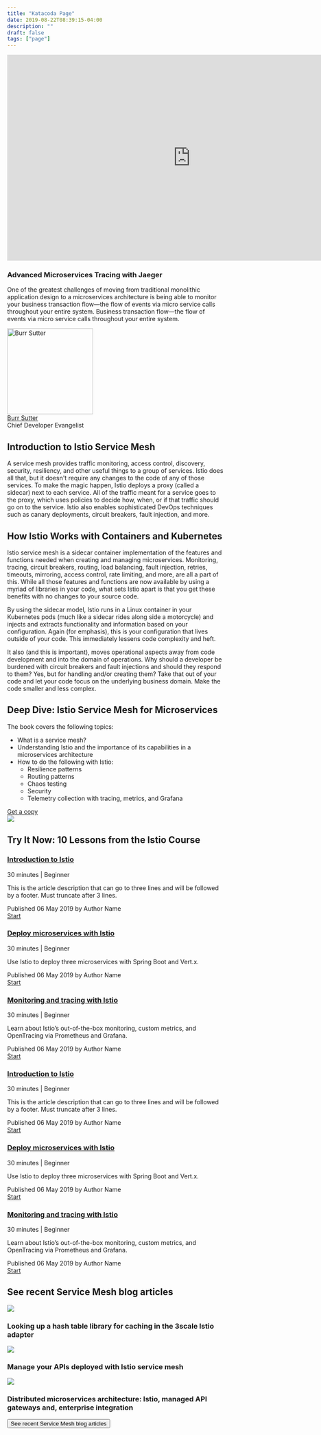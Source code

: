 ```yaml
---
title: "Katacoda Page"
date: 2019-08-22T08:39:15-04:00
description: ""
draft: false
tags: ["page"]
---
```


<section class="pf-c-content">
  <div class="pf-l-grid rhd-c-video rhd-m-video-background">
    <div class="rhd-c-video--wrapper">
      <div class="rhd-c-video--video-embed">
        <iframe allowfullscreen="allowfullscreen" src="https://www.youtube.com/embed/YQLOcjvbo9s?autoplay=0&amp;start=0&amp;rel=0&amp;enablejsapi=1" id="YQLOcjvbo9s0" data-sdiyt="true" width="854" height="480" frameborder="0"></iframe>
      </div>
    </div>
    <div class="rhd-c-video--content">
      <div class="rhd-c-video--content-wrapper">
        <h3>Advanced Microservices Tracing with Jaeger</h3>
        <p>One of the greatest challenges of moving from traditional monolithic application design to a microservices architecture is being able to monitor your business transaction flow—the flow of events via micro service calls throughout your entire system. Business transaction flow—the flow of events via micro service calls throughout your entire system.</p>
        <div class="rhd-c-video--author">
          <span class="rhd-c-video--author-hero">
            <img src="https://developers.redhat.com/sites/default/files/styles/square_small/public/080817_BURRSUTTER_6INX6IN_300DPI-min.jpg?itok=7ViRCOCR" alt="Burr Sutter" typeof="foaf:Image" width="200" height="200">
          </span>
          <div class="rhd-c-video--author-info">
            <div class="rhd-c-video--author-name">
              <a href="#">Burr Sutter</a>
            </div>
            <div class="rhd-c-video--author-title">Chief Developer Evangelist</div>
          </div>
        </div>
      </div>
    </div>
  </div>
  <div class="pf-l-grid pf-u-px-0 pf-u-py-2xl pf-u-px-3xl-on-md rhd-c-background-image__rich-text rhd-m-background-image--size_cover rhd-m-background-image--position_bottom-center">
    <div class="pf-l-grid__item pf-m-10-col pf-m-offset-1-col">
      <h1 class="pf-c-title pf-m-4xl pf-u-text-align-center">Introduction to Istio Service Mesh</h1>
      <p>A service mesh provides traffic monitoring, access control, discovery, security, resiliency, and other useful things to a group of services. Istio does all that, but it doesn't require any changes to the code of any of those services. To make the magic happen, Istio deploys a proxy (called a sidecar) next to each service. All of the traffic meant for a service goes to the proxy, which uses policies to decide how, when, or if that traffic should go on to the service. Istio also enables sophisticated DevOps techniques such as canary deployments, circuit breakers, fault injection, and more.</p>
      <h2 class="pf-c-title pf-m-3xl">How Istio Works with Containers and Kubernetes</h2>
      <p>Istio service mesh is a sidecar container implementation of the features and functions needed when creating and managing microservices. Monitoring, tracing, circuit breakers, routing, load balancing, fault injection, retries, timeouts, mirroring, access control, rate limiting, and more, are all a part of this. While all those features and functions are now available by using a myriad of libraries in your code, what sets Istio apart is that you get these benefits with no changes to your source code.</p>
      <p>By using the sidecar model, Istio runs in a Linux container in your Kubernetes pods (much like a sidecar rides along side a motorcycle) and injects and extracts functionality and information based on your configuration. Again (for emphasis), this is your configuration that lives outside of your code. This immediately lessens code complexity and heft.</p>
      <p>It also (and this is important), moves operational aspects away from code development and into the domain of operations. Why should a developer be burdened with circuit breakers and fault injections and should they respond to them? Yes, but for handling and/or creating them? Take that out of your code and let your code focus on the underlying business domain. Make the code smaller and less complex.</p>
    </div>
  </div>
  <div class="pf-u-display-flex pf-u-flex-direction-column pf-u-flex-direction-column-reverse pf-u-flex-direction-row-on-md pf-u-m-3xl pf-u-px-3xl-on-md">
    <div class="pf-u-flex-grow-1">
      <h1 class="pf-c-title pf-u-m-4xl">Deep Dive: Istio Service Mesh for Microservices</h1>
      <p>The book covers the following topics:
        <ul>
          <li>What is a service mesh?</li>
          <li>Understanding Istio and the importance of its capabilities in a microservices architecture</li>
          <li>How to do the following with Istio:
            <ul>
              <li>Resilience patterns</li>
              <li>Routing patterns</li>
              <li>Chaos testing</li>
              <li>Security</li>
              <li>Telemetry collection with tracing, metrics, and Grafana</li>
            </ul>
          </li>
        </ul>
      </p>
      <a href="#" class="pf-c-button pf-m-secondary">Get a copy</a>
    </div>
    <div class="pf-u-flex-grow-0 pf-u-text-align-center">
      <img src="https://developers.redhat.com/sites/default/files/styles/large/public/istio-book-221x300.png?itok=0SDBXAO1" class="rhd-c-band-image" />
    </div>
  </div>
  <div class="pf-l-flex pf-m-justify-content-center">
    <h1 class="pf-c-title pf-m-4xl pf-u-text-align-center">Try It Now: 10 Lessons from the Istio Course</h1>
  </div>
  <div class="pf-u-display-flex pf-u-justify-content-center">
    <div class="pf-l-gallery pf-m-gutter">
      <div class="pf-l-gallery__item">
        <div class="pf-c-card rhd-c-card">
          <div class="rhd-c-card-content">
            <h3 class="rhd-c-card__title"><a href="#" class="rhd-m-link">Introduction to Istio</a></h3>
            <div class="rhd-c-card__subtitle">30 minutes | Beginner</div>
            <p class="rhd-c-card__body">This is the article description that can go to three lines and will be followed by a footer. Must truncate after 3 lines.</p>
            <div class="rhd-c-card__subtitle">Published 06 May 2019 by Author Name</div>
            <div class="rhd-c-card__footer">
              <div class="rhd-c-card__footer--download">
                <a href="#" class="rhd-m-link">
                  Start <i class="fas fa-arrow-right"></i>
                </a>
              </div>
            </div>
          </div>
        </div>
      </div>
      <div class="pf-l-gallery__item">
        <div class="pf-c-card rhd-c-card">
          <div class="rhd-c-card-content">
            <h3 class="rhd-c-card__title"><a href="#" class="rhd-m-link">Deploy microservices with Istio</a></h3>
            <div class="rhd-c-card__subtitle">30 minutes | Beginner</div>
            <p class="rhd-c-card__body">Use Istio to deploy three microservices with Spring Boot and Vert.x.</p>
            <div class="rhd-c-card__subtitle">Published 06 May 2019 by Author Name</div>
            <div class="rhd-c-card__footer">
              <div class="rhd-c-card__footer--download">
                <a href="#" class="rhd-m-link">
                  Start <i class="fas fa-arrow-right"></i>
                </a>
              </div>
            </div>
          </div>
        </div>
      </div>
      <div class="pf-l-gallery__item">
        <div class="pf-c-card rhd-c-card">
          <div class="rhd-c-card-content">
            <h3 class="rhd-c-card__title"><a href="#" class="rhd-m-link">Monitoring and tracing with Istio</a></h3>
            <div class="rhd-c-card__subtitle">30 minutes | Beginner</div>
            <p class="rhd-c-card__body">Learn about Istio’s out-of-the-box monitoring, custom metrics, and OpenTracing via Prometheus and Grafana.</p>
            <div class="rhd-c-card__subtitle">Published 06 May 2019 by Author Name</div>
            <div class="rhd-c-card__footer">
              <div class="rhd-c-card__footer--download">
                <a href="#" class="rhd-m-link">
                  Start <i class="fas fa-arrow-right"></i>
                </a>
              </div>
            </div>
          </div>
        </div>
      </div>
    </div>
  </div>
  <div class="pf-u-display-flex pf-u-justify-content-center pf-u-mt-lg">
    <div class="pf-l-gallery pf-m-gutter">
      <div class="pf-l-gallery__item">
        <div class="pf-c-card rhd-c-card">
          <div class="rhd-c-card-content">
            <h3 class="rhd-c-card__title"><a href="#" class="rhd-m-link">Introduction to Istio</a></h3>
            <div class="rhd-c-card__subtitle">30 minutes | Beginner</div>
            <p class="rhd-c-card__body">This is the article description that can go to three lines and will be followed by a footer. Must truncate after 3 lines.</p>
            <div class="rhd-c-card__subtitle">Published 06 May 2019 by Author Name</div>
            <div class="rhd-c-card__footer">
              <div class="rhd-c-card__footer--download">
                <a href="#" class="rhd-m-link">
                  Start <i class="fas fa-arrow-right"></i>
                </a>
              </div>
            </div>
          </div>
        </div>
      </div>
      <div class="pf-l-gallery__item">
        <div class="pf-c-card rhd-c-card">
          <div class="rhd-c-card-content">
            <h3 class="rhd-c-card__title"><a href="#" class="rhd-m-link">Deploy microservices with Istio</a></h3>
            <div class="rhd-c-card__subtitle">30 minutes | Beginner</div>
            <p class="rhd-c-card__body">Use Istio to deploy three microservices with Spring Boot and Vert.x.</p>
            <div class="rhd-c-card__subtitle">Published 06 May 2019 by Author Name</div>
            <div class="rhd-c-card__footer">
              <div class="rhd-c-card__footer--download">
                <a href="#" class="rhd-m-link">
                  Start <i class="fas fa-arrow-right"></i>
                </a>
              </div>
            </div>
          </div>
        </div>
      </div>
      <div class="pf-l-gallery__item">
        <div class="pf-c-card rhd-c-card">
          <div class="rhd-c-card-content">
            <h3 class="rhd-c-card__title"><a href="#" class="rhd-m-link">Monitoring and tracing with Istio</a></h3>
            <div class="rhd-c-card__subtitle">30 minutes | Beginner</div>
            <p class="rhd-c-card__body">Learn about Istio’s out-of-the-box monitoring, custom metrics, and OpenTracing via Prometheus and Grafana.</p>
            <div class="rhd-c-card__subtitle">Published 06 May 2019 by Author Name</div>
            <div class="rhd-c-card__footer">
              <div class="rhd-c-card__footer--download">
                <a href="#" class="rhd-m-link">
                  Start <i class="fas fa-arrow-right"></i>
                </a>
              </div>
            </div>
          </div>
        </div>
      </div>
    </div>
  </div>
  <div class="rhd-m-background-grey pf-u-mt-lg pf-u-py-xl">
    <div class="pf-l-flex pf-m-justify-content-center">
      <h1 class="pf-c-title pf-m-4xl pf-u-text-align-center">See recent Service Mesh blog articles</h1>
    </div>
      <div class="pf-l-grid pf-m-gutter">
        <div class="pf-l-grid__item pf-m-6-col-on-sm pf-m-4-col-on-md pf-m-2-col-on-lg pf-m-offset-3-col-on-lg">
          <div class="pf-c-card rhd-c-card">
            <img src="https://developers.redhat.com/sites/default/files/styles/static_item/public/externals/96d2c9705c691867a96c50f9674bf6d4.png?itok=haGpFT3Y" class="rhd-c-card__image">
            <div class="rhd-c-card-content">
              <h3 class="rhd-c-card__body">Looking up a hash table library for caching in the 3scale Istio adapter
              </h3>
            </div>
          </div>
        </div>
        <div class="pf-l-grid__item pf-m-6-col-on-sm pf-m-4-col-on-md pf-m-2-col-on-lg">
          <div class="pf-c-card rhd-c-card">
            <img src="https://developers.redhat.com/sites/default/files/styles/static_item/public/externals/3d5bbd0521d712aa8014cdbe9f43c67e.jpg?itok=VCpQ0G7P" class="rhd-c-card__image">
            <div class="rhd-c-card-content">
              <h3 class="rhd-c-card__body">Manage your APIs deployed with Istio service mesh
              </h3>
            </div>
          </div>
        </div>
        <div class="pf-l-grid__item pf-m-6-col-on-sm pf-m-4-col-on-md pf-m-2-col-on-lg">
          <div class="pf-c-card rhd-c-card">
            <img src="https://developers.redhat.com/sites/default/files/styles/static_item/public/externals/295fe5f282ee65dfc45acdc21472d1d4.png?itok=BTYAfkKd" class="rhd-c-card__image">
            <div class="rhd-c-card-content">
              <h3 class="rhd-c-card__body">Distributed microservices architecture: Istio, managed API gateways and, enterprise integration
              </h3>
            </div>
          </div>
        </div>
      </div>
      <div class="pf-l-flex pf-m-justify-content-center pf-u-my-md">
        <button class="pf-c-button pf-m-secondary">See recent Service Mesh blog articles</button>
      </div>
    </div>
</div>
